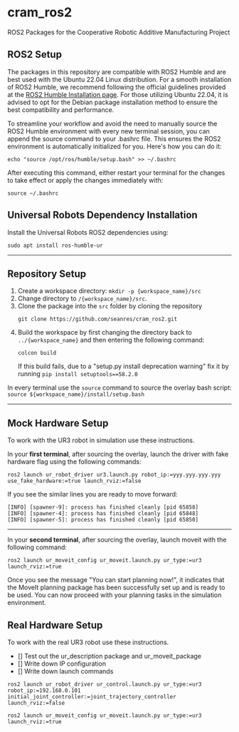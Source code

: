 # cram_ros2
ROS2 Packages for the Cooperative Robotic Additive Manufacturing Project
 

## ROS2 Setup

The packages in this repository are compatible with ROS2 Humble and are best used with the Ubuntu 22.04 Linux distribution. For a smooth installation of ROS2 Humble, we recommend following the official guidelines provided at the [ROS2 Humble Installation page](https://docs.ros.org/en/humble/Installation.html). For those utilizing Ubuntu 22.04, it is advised to opt for the Debian package installation method to ensure the best compatibility and performance.

To streamline your workflow and avoid the need to manually source the ROS2 Humble environment with every new terminal session, you can append the source command to your .bashrc file. This ensures the ROS2 environment is automatically initialized for you. Here's how you can do it:
```
echo "source /opt/ros/humble/setup.bash" >> ~/.bashrc
```
After executing this command, either restart your terminal for the changes to take effect or apply the changes immediately with:
```
source ~/.bashrc
```

## Universal Robots Dependency Installation

Install the Universal Robots ROS2 dependencies using:
```
sudo apt install ros-humble-ur
```
---
## Repository Setup

1. Create a workspace directory: `mkdir -p {workspace_name}/src`
2. Change directory to `/{workspace_name}/src`.
3. Clone the package into the `src` folder by cloning the repository
   ```
   git clone https://github.com/seanres/cram_ros2.git
   ```
7. Build the workspace by first changing the directory back to `../{workspace_name}` and then entering the following command:
    ```
    colcon build
    ```
    If this build fails, due to a "setup.py install deprecation warning" fix it by running `pip install setuptools==58.2.0`


In every terminal use the `source` command to source the overlay bash script: `source ${workspace_name}/install/setup.bash`

---

## Mock Hardware Setup

To work with the UR3 robot in simulation use these instructions.

In your **first terminal**, after sourcing the overlay, launch the driver with fake hardware flag using the following commands:
```
ros2 launch ur_robot_driver ur3.launch.py robot_ip:=yyy.yyy.yyy.yyy use_fake_hardware:=true launch_rviz:=false
```
If you see the similar lines you are ready to move forward:
```
[INFO] [spawner-9]: process has finished cleanly [pid 65858]
[INFO] [spawner-4]: process has finished cleanly [pid 65848]
[INFO] [spawner-5]: process has finished cleanly [pid 65850]
```

---
In your **second terminal**, after sourcing the overlay, launch moveit with the following command:
```
ros2 launch ur_moveit_config ur_moveit.launch.py ur_type:=ur3 launch_rviz:=true
```

Once you see the message "You can start planning now!", it indicates that the MoveIt planning package has been successfully set up and is ready to be used. You can now proceed with your planning tasks in the simulation environment.


## Real Hardware Setup

To work with the real UR3 robot use these instructions.

- [] Test out the ur_description package and ur_moveit_package
- [] Write down IP configuration
- [] Write down launch commands

```
ros2 launch ur_robot_driver ur_control.launch.py ur_type:=ur3 robot_ip:=192.168.0.101 initial_joint_controller:=joint_trajectory_controller launch_rviz:=false
```
```
ros2 launch ur_moveit_config ur_moveit.launch.py ur_type:=ur3 launch_rviz:=true
```

